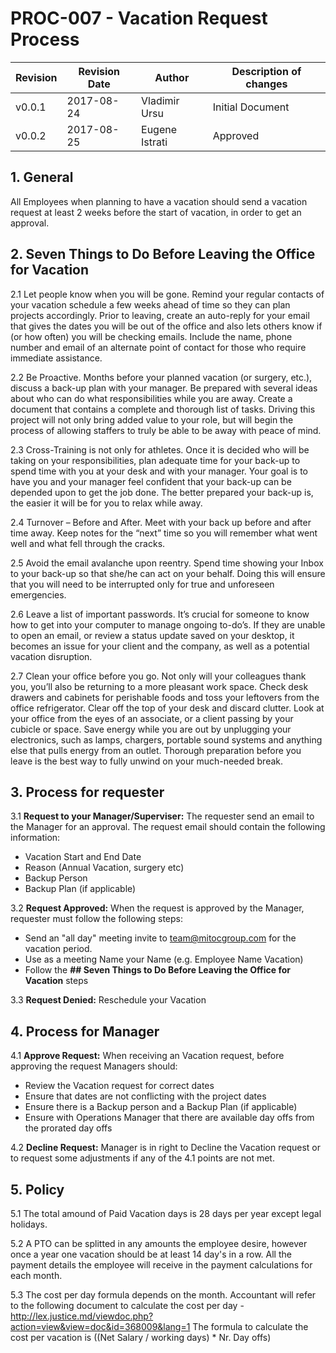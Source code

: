 # PROC-007 - Vacation Request Process


Revision | Revision Date | Author | Description of changes
-------- | ------------- | ------ | ----------------------
v0.0.1 | 2017-08-24 | Vladimir Ursu | Initial Document
v0.0.2 | 2017-08-25 | Eugene Istrati | Approved


## 1. General

All Employees when planning to have a vacation should send a vacation request at least 2 weeks before the start of vacation, in order to get an approval.


## 2. Seven Things to Do Before Leaving the Office for Vacation

2.1 Let people know when you will be gone. Remind your regular contacts of your vacation schedule a few weeks ahead of time so they can plan projects accordingly. Prior to leaving, create an auto-reply for your email that gives the dates you will be out of the office and also lets others know if (or how often) you will be checking emails. Include the name, phone number and email of an alternate point of contact for those who require immediate assistance.

2.2 Be Proactive. Months before your planned vacation (or surgery, etc.), discuss a back-up plan with your manager. Be prepared with several ideas about who can do what responsibilities while you are away. Create a document that contains a complete and thorough list of tasks. Driving this project will not only bring added value to your role, but will begin the process of allowing staffers to truly be able to be away with peace of mind.

2.3 Cross-Training is not only for athletes. Once it is decided who will be taking on your responsibilities, plan adequate time for your back-up to spend time with you at your desk and with your manager. Your goal is to have you and your manager feel confident that your back-up can be depended upon to get the job done. The better prepared your back-up is, the easier it will be for you to relax while away.

2.4 Turnover – Before and After. Meet with your back up before and after time away. Keep notes for the “next” time so you will remember what went well and what fell through the cracks.

2.5 Avoid the email avalanche upon reentry. Spend time showing your Inbox to your back-up so that she/he can act on your behalf. Doing this will ensure that you will need to be interrupted only for true and unforeseen emergencies.

2.6 Leave a list of important passwords. It’s crucial for someone to know how to get into your computer to manage ongoing to-do’s. If they are unable to open an email, or review a status update saved on your desktop, it becomes an issue for your client and the company, as well as a potential vacation disruption.

2.7 Clean your office before you go. Not only will your colleagues thank you, you’ll also be returning to a more pleasant work space. Check desk drawers and cabinets for perishable foods and toss your leftovers from the office refrigerator. Clear off the top of your desk and discard clutter. Look at your office from the eyes of an associate, or a client passing by your cubicle or space. Save energy while you are out by unplugging your electronics, such as lamps, chargers, portable sound systems and anything else that pulls energy from an outlet. Thorough preparation before you leave is the best way to fully unwind on your much-needed break.


## 3. Process for requester

3.1 **Request to your Manager/Superviser:** The requester send an email to the Manager for an approval. The request email should contain the following information:

- Vacation Start and End Date
- Reason (Annual Vacation, surgery etc)
- Backup Person
- Backup Plan (if applicable)

3.2 **Request Approved:** When the request is approved by the Manager, requester must follow the following steps:
    
- Send an "all day" meeting invite to team@mitocgroup.com for the vacation period.
- Use as a meeting Name your Name (e.g. Employee Name Vacation)
- Follow the **## Seven Things to Do Before Leaving the Office for Vacation** steps

3.3 **Request Denied:** Reschedule your Vacation


## 4. Process for Manager

4.1 **Approve Request:** When receiving an Vacation request, before approving the request Managers should:

- Review the Vacation request for correct dates
- Ensure that dates are not conflicting with the project dates
- Ensure there is a Backup person and a Backup Plan (if applicable)
- Ensure with Operations Manager that there are available day offs from the prorated day offs

4.2 **Decline Request:** Manager is in right to Decline the Vacation request or to request some adjustments if any of the 4.1 points are not met.


## 5. Policy

5.1 The total amound of Paid Vacation days is 28 days per year except legal holidays.

5.2 A PTO can be splitted in any amounts the employee desire, however once a year one vacation should be at least 14 day's in a row. All the payment details the employee will receive in the payment calculations for each month.

5.3 The cost per day formula depends on the month. Accountant will refer to the following document to calculate the cost per day - http://lex.justice.md/viewdoc.php?action=view&view=doc&id=368009&lang=1
The formula to calculate the cost per vacation is ((Net Salary / working days) * Nr. Day offs)
